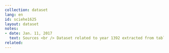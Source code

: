 ```yaml
---
collection: dataset
lang: en
id: sciehe1625
layout: dataset
notes: 
- date: Jan. 11, 2017
  text: Sources <br /> Dataset related to year 1392 extracted from table 47 on page 379, <a href='http&#58;//www.amar.org.ir/Portals/0/Files/fulltext/1392/n_ank_92.pdf'> Results of the 1392 Labour force survey. </a> <br /> Dataset related to year 1393 extracted from table 47 on page 379, <a href='http&#58;//www.amar.org.ir/Portals/0/Files/fulltext/1393/n_ank_93.pdf'>Results of the 1393 Labour force survey.</a>
related:
---
```

